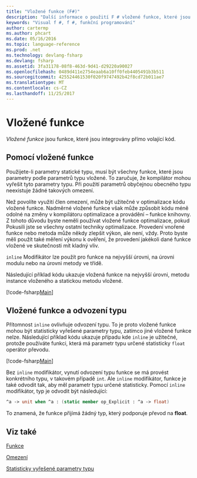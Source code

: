 ```yaml
---
title: "Vložené funkce (F#)"
description: "Další informace o použití F # vložené funkce, které jsou integrovány přímo volající kód."
keywords: "Visual f #, f #, funkční programování"
author: cartermp
ms.author: phcart
ms.date: 05/16/2016
ms.topic: language-reference
ms.prod: .net
ms.technology: devlang-fsharp
ms.devlang: fsharp
ms.assetid: 3fa31178-08f8-463d-9d41-d29220a90027
ms.openlocfilehash: 0489d411e2754eaab6a10ff0feb4405491b3b511
ms.sourcegitcommit: 425524461530f020f9747492b42f8cd72b011ae7
ms.translationtype: MT
ms.contentlocale: cs-CZ
ms.lasthandoff: 11/25/2017
---
```

# <a name="inline-functions"></a>Vložené funkce

*Vložené funkce* jsou funkce, které jsou integrovány přímo volající kód.


## <a name="using-inline-functions"></a>Pomocí vložené funkce
Použijete-li parametry statické typu, musí být všechny funkce, které jsou parametry podle parametrů typu vložené. To zaručuje, že kompilátor mohou vyřešit tyto parametry typu. Při použití parametrů obyčejnou obecného typu neexistuje žádné takových omezení.

Než povolíte využití člen omezení, může být užitečné v optimalizace kódu vložené funkce. Nadměrné vložené funkce však může způsobit kódu méně odolné na změny v kompilátoru optimalizace a provádění – funkce knihovny. Z tohoto důvodu byste neměli používat vložené funkce optimalizace, pokud Pokusili jste se všechny ostatní techniky optimalizace. Provedení vnořené funkce nebo metoda může někdy zlepšit výkon, ale není, vždy. Proto byste měli použít také měření výkonu k ověření, že provedení jakékoli dané funkce vložené ve skutečnosti mít kladný vliv.

`inline` Modifikátor lze použít pro funkce na nejvyšší úrovni, na úrovni modulu nebo na úrovni metody ve třídě.

Následující příklad kódu ukazuje vložená funkce na nejvyšší úrovni, metodu instance vloženého a statickou metodu vložené.

[!code-fsharp[Main](../../../../samples/snippets/fsharp/lang-ref-3/snippet201.fs)]
    
## <a name="inline-functions-and-type-inference"></a>Vložené funkce a odvození typu
Přítomnost `inline` ovlivňuje odvození typu. To je proto vložené funkce mohou být statisticky vyřešené parametry typu, zatímco jiné vložené funkce nelze. Následující příklad kódu ukazuje případu kde `inline` je užitečné, protože používáte funkci, která má parametr typu určené statisticky `float` operátor převodu.

[!code-fsharp[Main](../../../../samples/snippets/fsharp/lang-ref-3/snippet202.fs)]

Bez `inline` modifikátor, vynutí odvození typu funkce se má provést konkrétního typu, v takovém případě `int`. Ale `inline` modifikátor, funkce je také odvodit tak, aby měl parametr typu určené statisticky. Pomocí `inline` modifikátor, typ je odvodit být následující:

```fsharp
^a -> unit when ^a : (static member op_Explicit : ^a -> float)
```

To znamená, že funkce přijímá žádný typ, který podporuje převod na **float**.


## <a name="see-also"></a>Viz také
[Funkce](index.md)

[Omezení](../generics/constraints.md)

[Statisticky vyřešené parametry typu](../generics/statically-resolved-type-parameters.md)
